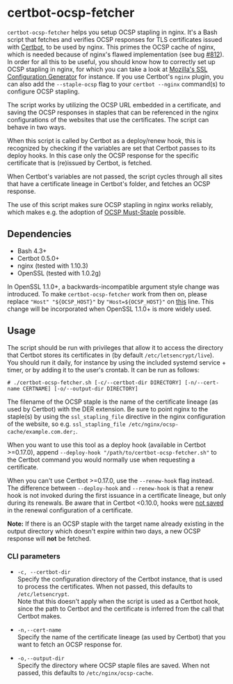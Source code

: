 # certbot-ocsp-fetcher
`certbot-ocsp-fetcher` helps you setup OCSP stapling in nginx. It's a Bash
script that fetches and verifies OCSP responses for TLS certificates issued with
[Certbot], to be used by nginx. This primes the OCSP cache of nginx, which is
needed because of nginx's flawed implementation (see bug [#812]). In order for
all this to be useful, you should know how to correctly set up OCSP stapling in
nginx, for which you can take a look at [Mozilla's SSL Configuration Generator]
for instance. If you use Certbot's `nginx` plugin, you can also add the
`--staple-ocsp` flag to your `certbot --nginx` command(s) to configure OCSP
stapling.

The script works by utilizing the OCSP URL embedded in a certificate, and saving
the OCSP responses in staples that can be referenced in the nginx
configurations of the websites that use the certificates. The script can behave
in two ways.

When this script is called by Certbot as a deploy/renew hook, this is
recognized by checking if the variables are set that Certbot passes to its
deploy hooks. In this case only the OCSP response for the specific certificate
that is (re)issued by Certbot, is fetched.

When Certbot's variables are not passed, the script cycles through all sites
that have a certificate lineage in Certbot's folder, and fetches an OCSP
response.

The use of this script makes sure OCSP stapling in nginx works reliably, which
makes e.g. the adoption of [OCSP Must-Staple] possible.

## Dependencies
- Bash 4.3+
- Certbot 0.5.0+
- nginx (tested with 1.10.3)
- OpenSSL (tested with 1.0.2g)

In OpenSSL 1.1.0+, a backwards-incompatible argument style change was
introduced. To make `certbot-ocsp-fetcher` work from then on, please replace
`"Host" "${OCSP_HOST}"` by `"Host=${OCSP_HOST}"` on [this] line. This change
will be incorporated when OpenSSL 1.1.0+ is more widely used.

## Usage
The script should be run with privileges that allow it to access the directory
that Certbot stores its certificates in (by default `/etc/letsencrypt/live`).
You should run it daily, for instance by using the included systemd service +
timer, or by adding it to the user's crontab. It can be run as follows:

`# ./certbot-ocsp-fetcher.sh [-c/--certbot-dir DIRECTORY]
[-n/--cert-name CERTNAME] [-o/--output-dir DIRECTORY]`

The filename of the OCSP staple is the name of the certificate lineage (as used
by Certbot) with the DER extension. Be sure to point nginx to the staple(s) by
using the `ssl_stapling_file` directive in the nginx configuration of the
website, so e.g. `ssl_stapling_file /etc/nginx/ocsp-cache/example.com.der;`.

When you want to use this tool as a deploy hook (available in Certbot >=0.17.0),
append `--deploy-hook "/path/to/certbot-ocsp-fetcher.sh"` to the Certbot command
you would normally use when requesting a certificate.

When you can't use Certbot >=0.17.0, use the `--renew-hook` flag instead. The
difference between `--deploy-hook` and `--renew-hook` is that a renew hook is
not invoked during the first issuance in a certificate lineage, but only during
its renewals. Be aware that in Certbot <0.10.0, hooks were [not saved] in the
renewal configuration of a certificate.

**Note:** If there is an OCSP staple with the target name already existing in
the output directory which doesn't expire within two days, a new OCSP response
will **not** be fetched.

### CLI parameters
- `-c, --certbot-dir`\
  Specify the configuration directory of the Certbot instance, that is used to
  process the certificates. When not passed, this defaults to
  `/etc/letsencrypt`.\
  Note that this doesn't apply when the script is used as a Certbot hook, since
  the path to Certbot and the certificate is inferred from the call that Certbot
  makes.

- `-n,--cert-name`\
  Specify the name of the certificate lineage (as used by Certbot) that you want
  to fetch an OCSP response for.

- `-o,--output-dir`\
  Specify the directory where OCSP staple files are saved. When not passed, this
  defaults to `/etc/nginx/ocsp-cache`.

 [Certbot]: https://github.com/certbot/certbot
 [#812]: https://trac.nginx.org/nginx/ticket/812
 [Mozilla's SSL Configuration Generator]: https://mozilla.github.io/server-side-tls/ssl-config-generator/
 [OCSP Must-Staple]: https://scotthelme.co.uk/ocsp-must-staple/
 [this]: https://github.com/tomwassenberg/certbot-ocsp-fetcher/blob/e080b9838c1ee2f1cf05c6e9f366c19f986dc128/certbot-ocsp-fetcher.sh#L183
 [not saved]: https://github.com/certbot/certbot/issues/3394

